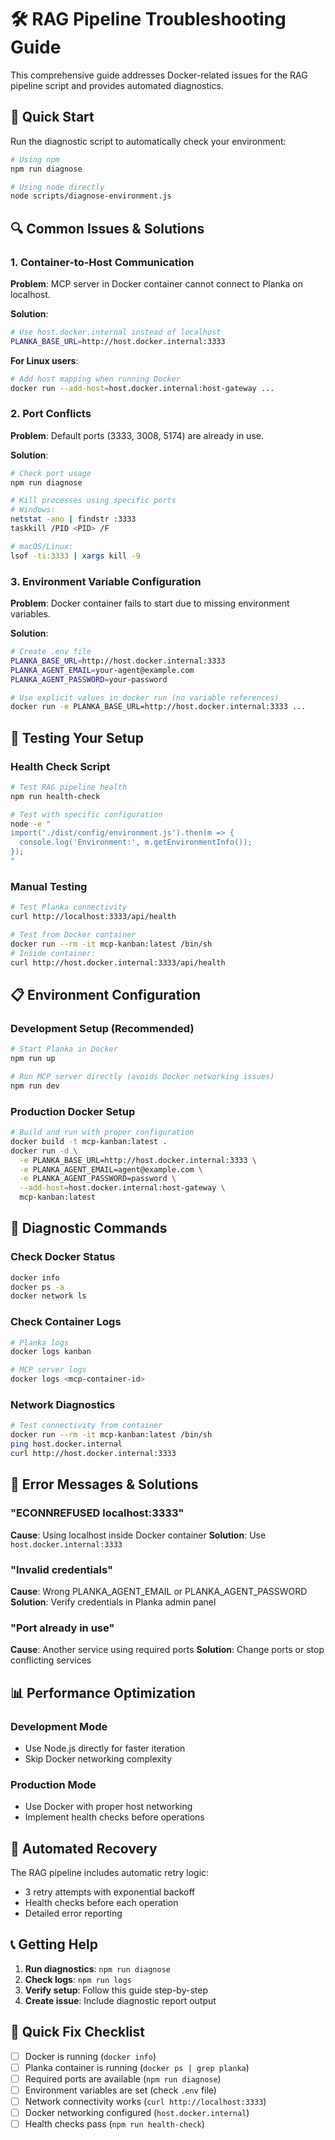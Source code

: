 # 🛠️ RAG Pipeline Troubleshooting Guide

This comprehensive guide addresses Docker-related issues for the RAG pipeline script and provides automated diagnostics.

## 🚀 Quick Start

Run the diagnostic script to automatically check your environment:

```bash
# Using npm
npm run diagnose

# Using node directly
node scripts/diagnose-environment.js
```

## 🔍 Common Issues & Solutions

### 1. Container-to-Host Communication

**Problem**: MCP server in Docker container cannot connect to Planka on localhost.

**Solution**:
```bash
# Use host.docker.internal instead of localhost
PLANKA_BASE_URL=http://host.docker.internal:3333
```

**For Linux users**:
```bash
# Add host mapping when running Docker
docker run --add-host=host.docker.internal:host-gateway ...
```

### 2. Port Conflicts

**Problem**: Default ports (3333, 3008, 5174) are already in use.

**Solution**:
```bash
# Check port usage
npm run diagnose

# Kill processes using specific ports
# Windows:
netstat -ano | findstr :3333
taskkill /PID <PID> /F

# macOS/Linux:
lsof -ti:3333 | xargs kill -9
```

### 3. Environment Variable Configuration

**Problem**: Docker container fails to start due to missing environment variables.

**Solution**:
```bash
# Create .env file
PLANKA_BASE_URL=http://host.docker.internal:3333
PLANKA_AGENT_EMAIL=your-agent@example.com
PLANKA_AGENT_PASSWORD=your-password

# Use explicit values in docker run (no variable references)
docker run -e PLANKA_BASE_URL=http://host.docker.internal:3333 ...
```

## 🧪 Testing Your Setup

### Health Check Script
```bash
# Test RAG pipeline health
npm run health-check

# Test with specific configuration
node -e "
import('./dist/config/environment.js').then(m => {
  console.log('Environment:', m.getEnvironmentInfo());
});
"
```

### Manual Testing
```bash
# Test Planka connectivity
curl http://localhost:3333/api/health

# Test from Docker container
docker run --rm -it mcp-kanban:latest /bin/sh
# Inside container:
curl http://host.docker.internal:3333/api/health
```

## 📋 Environment Configuration

### Development Setup (Recommended)
```bash
# Start Planka in Docker
npm run up

# Run MCP server directly (avoids Docker networking issues)
npm run dev
```

### Production Docker Setup
```bash
# Build and run with proper configuration
docker build -t mcp-kanban:latest .
docker run -d \
  -e PLANKA_BASE_URL=http://host.docker.internal:3333 \
  -e PLANKA_AGENT_EMAIL=agent@example.com \
  -e PLANKA_AGENT_PASSWORD=password \
  --add-host=host.docker.internal:host-gateway \
  mcp-kanban:latest
```

## 🔧 Diagnostic Commands

### Check Docker Status
```bash
docker info
docker ps -a
docker network ls
```

### Check Container Logs
```bash
# Planka logs
docker logs kanban

# MCP server logs
docker logs <mcp-container-id>
```

### Network Diagnostics
```bash
# Test connectivity from container
docker run --rm -it mcp-kanban:latest /bin/sh
ping host.docker.internal
curl http://host.docker.internal:3333
```

## 🚨 Error Messages & Solutions

### "ECONNREFUSED localhost:3333"
**Cause**: Using localhost inside Docker container
**Solution**: Use `host.docker.internal:3333`

### "Invalid credentials"
**Cause**: Wrong PLANKA_AGENT_EMAIL or PLANKA_AGENT_PASSWORD
**Solution**: Verify credentials in Planka admin panel

### "Port already in use"
**Cause**: Another service using required ports
**Solution**: Change ports or stop conflicting services

## 📊 Performance Optimization

### Development Mode
- Use Node.js directly for faster iteration
- Skip Docker networking complexity

### Production Mode
- Use Docker with proper host networking
- Implement health checks before operations

## 🔄 Automated Recovery

The RAG pipeline includes automatic retry logic:
- 3 retry attempts with exponential backoff
- Health checks before each operation
- Detailed error reporting

## 📞 Getting Help

1. **Run diagnostics**: `npm run diagnose`
2. **Check logs**: `npm run logs`
3. **Verify setup**: Follow this guide step-by-step
4. **Create issue**: Include diagnostic report output

## 🎯 Quick Fix Checklist

- [ ] Docker is running (`docker info`)
- [ ] Planka container is running (`docker ps | grep planka`)
- [ ] Required ports are available (`npm run diagnose`)
- [ ] Environment variables are set (check `.env` file)
- [ ] Network connectivity works (`curl http://localhost:3333`)
- [ ] Docker networking configured (`host.docker.internal`)
- [ ] Health checks pass (`npm run health-check`)
